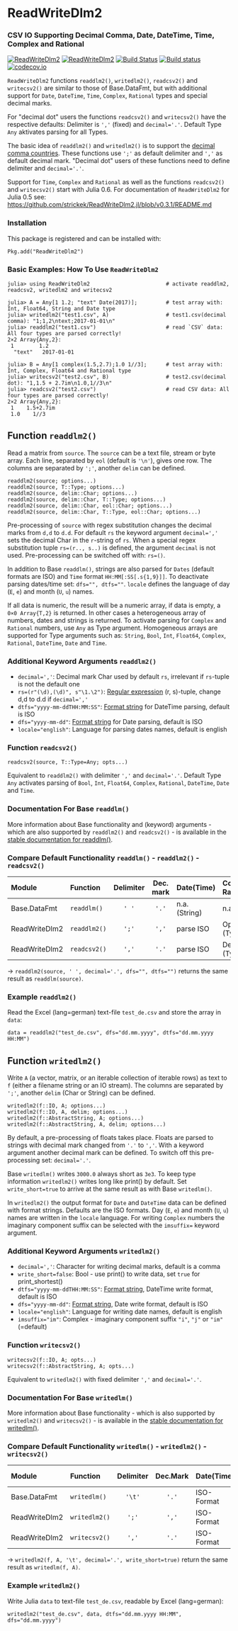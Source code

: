 # ReadWriteDlm2 
### CSV IO Supporting Decimal Comma, Date, DateTime, Time, Complex and Rational
[![ReadWriteDlm2](http://pkg.julialang.org/badges/ReadWriteDlm2_0.5.svg)](http://pkg.julialang.org/?pkg=ReadWriteDlm2) [![ReadWriteDlm2](http://pkg.julialang.org/badges/ReadWriteDlm2_0.6.svg)](http://pkg.julialang.org/?pkg=ReadWriteDlm2) [![Build Status](https://travis-ci.org/strickek/ReadWriteDlm2.jl.svg?branch=master)](https://travis-ci.org/strickek/ReadWriteDlm2.jl)   [![Build status](https://ci.appveyor.com/api/projects/status/ojv8nnuw63kh9yba/branch/master?svg=true)](https://ci.appveyor.com/project/strickek/readwritedlm2-jl/branch/master)  [![codecov.io](http://codecov.io/github/strickek/ReadWriteDlm2.jl/coverage.svg?branch=master)](http://codecov.io/github/strickek/ReadWriteDlm2.jl?branch=master)

`ReadWriteDlm2` functions `readdlm2()`, `writedlm2()`, `readcsv2()` and `writecsv2()` are similar to those of Base.DataFmt, but with additional support for `Date`, `DateTime`, `Time`, `Complex`, `Rational` types and special decimal marks. 

For "decimal dot" users the functions `readcsv2()` and `writecsv2()` have the respective defaults: Delimiter is `','` (fixed) and `decimal='.'`. Default Type `Any` aktivates parsing for all Types.

The basic idea of `readdlm2()` and `writedlm2()` is to support the [decimal comma countries](https://commons.wikimedia.org/wiki/File:DecimalSeparator.svg#file). These functions use 
`';'` as default delimiter and `','` as default decimal mark. "Decimal dot" users of these functions need to define 
delimiter and `decimal='.'`. 

Support for `Time`, `Complex` and `Rational` as well as the functions `readcsv2()` and `writecsv2()` start with Julia 0.6.
For documentation of `ReadWriteDlm2` for Julia 0.5 see: https://github.com/strickek/ReadWriteDlm2.jl/blob/v0.3.1/README.md

### Installation
This package is registered and can be installed with:
```
Pkg.add("ReadWriteDlm2")
```

### Basic Examples: How To Use `ReadWriteDlm2`
```
julia> using ReadWriteDlm2                        # activate readdlm2, readcsv2, writedlm2 and writecsv2

julia> A = Any[1 1.2; "text" Date(2017)];         # test array with: Int, Float64, String and Date type
julia> writedlm2("test1.csv", A)                  # test1.csv(decimal comma): "1;1,2\ntext;2017-01-01\n"
julia> readdlm2("test1.csv")                      # read `CSV` data: All four types are parsed correctly!
2×2 Array{Any,2}:
 1        1.2
  "text"   2017-01-01
  
julia> B = Any[1 complex(1.5,2.7);1.0 1//3];      # test array with: Int, Complex, Float64 and Rational type
julia> writecsv2("test2.csv", B)                  # test2.csv(decimal dot): "1,1.5 + 2.7im\n1.0,1//3\n"
julia> readcsv2("test2.csv")                      # read CSV data: All four types are parsed correctly!
2×2 Array{Any,2}:
 1    1.5+2.7im
 1.0    1//3 
```

## Function `readdlm2()`
Read a matrix from `source`. The `source` can be a text file, stream or byte array. Each line, separated
by `eol` (default is `'\n'`), gives one row. The columns are separated by `';'`, another `delim` can be defined. 

    readdlm2(source; options...)
    readdlm2(source, T::Type; options...)
    readdlm2(source, delim::Char; options...)
    readdlm2(source, delim::Char, T::Type; options...)
    readdlm2(source, delim::Char, eol::Char; options...)
    readdlm2(source, delim::Char, T::Type, eol::Char; options...)

Pre-processing of `source` with regex substitution changes the decimal marks from `d,d` to `d.d`.
For default `rs` the keyword argument `decimal=','` sets the decimal Char in the `r`-string of `rs`.
When a special regex substitution tuple `rs=(r.., s..)` is defined, the argument `decimal` is not used.
Pre-processing can be switched off with: `rs=()`.

In addition to Base `readdlm()`, strings are also parsed for `Dates` (default formats are ISO) and
`Time` format `HH:MM[:SS[.s{1,9}]]`. To deactivate parsing dates/time set: `dfs="", dtfs=""`.
`locale` defines the language of day (`E`, `e`) and month (`U`, `u`) names.

If all data is numeric, the result will be a numeric array, if data is empty, a `0×0 Array{T,2}` is returned. In other cases
a heterogeneous array of numbers, dates and strings is returned. To activate parsing for `Complex` and 
`Rational` numbers, use `Any` as Type argument. Homogeneous arrays are supported for Type arguments such as:
`String`, `Bool`, `Int`, `Float64`, `Complex`, `Rational`, `DateTime`, `Date` and `Time`.

### Additional Keyword Arguments `readdlm2()`
* `decimal=','`: Decimal mark Char used by default `rs`, irrelevant if `rs`-tuple is not the default one
* `rs=(r"(\d),(\d)", s"\1.\2")`: [Regular expression](https://docs.julialang.org/en/stable/manual/strings/#Regular-Expressions-1) (r, s)-tuple, change d,d to d.d if `decimal=','`
* `dtfs="yyyy-mm-ddTHH:MM:SS"`: [Format string](https://docs.julialang.org/en/stable/stdlib/dates/#Base.Dates.DateFormat) for DateTime parsing, default is ISO
* `dfs="yyyy-mm-dd"`: [Format string](https://docs.julialang.org/en/stable/stdlib/dates/#Base.Dates.DateFormat) for Date parsing, default is ISO
* `locale="english"`: Language for parsing dates names, default is english

### Function `readcsv2()`

    readcsv2(source, T::Type=Any; opts...)

Equivalent to `readdlm2()` with delimiter `','` and `decimal='.'`. Default Type `Any` activates parsing
of `Bool`, `Int`, `Float64`, `Complex`, `Rational`, `DateTime`, `Date` and `Time`.

### Documentation For Base `readdlm()`
More information about Base functionality and (keyword) arguments - which are also 
supported by `readdlm2()` and `readcsv2()` - is available in the 
[stable documentation for readdlm()](https://docs.julialang.org/en/stable/stdlib/io-network/#Base.DataFmt.readdlm-Tuple{Any,Char,Type,Char}). 

### Compare Default Functionality `readdlm()` - `readdlm2()` - `readcsv2()`
| Module        | Function               | Delimiter  | Dec. mark | Date(Time)   | Complex, Rational |
|:------------- |:-----------------------|:----------:|:---------:|:-------------|:------------------|
| Base.DataFmt  | `readdlm()`            | `' '`      | `'.'`     | n.a. (String)| n.a. (String)     |
| ReadWriteDlm2 | `readdlm2()`           | `';'`      | `','`     | parse ISO    | Optional (Type)   |
| ReadWriteDlm2 | `readcsv2()`           | `','`      | `'.'`     | parse ISO    | Default (Type=Any)|

-> `readdlm2(source, ' ', decimal='.', dfs="", dtfs="")` returns the same result as `readdlm(source)`.

### Example `readdlm2()`
Read the Excel (lang=german) text-file `test_de.csv` and store the array in `data`:
```
data = readdlm2("test_de.csv", dfs="dd.mm.yyyy", dtfs="dd.mm.yyyy HH:MM")
```



## Function `writedlm2()`
Write `A` (a vector, matrix, or an iterable collection of iterable rows) as text to `f` 
(either a filename string or an IO stream). The columns are separated by `';'`,
another `delim` (Char or String) can be defined.

    writedlm2(f::IO, A; options...)
    writedlm2(f::IO, A, delim; options...)
    writedlm2(f::AbstractString, A; options...)
    writedlm2(f::AbstractString, A, delim; options...)

By default, a pre-processing of floats takes place. Floats are parsed to strings
with decimal mark changed from `'.'` to `','`. With a keyword argument
another decimal mark can be defined. To switch off this pre-processing set: `decimal='.'`.

Base `writedlm()` writes `3000.0` always short as `3e3`. To keep type information
`writedlm2()` writes long like print() by default. Set `write_short=true` to arrive at
the same result as with Base `writedlm()`.

In `writedlm2()` the output format for `Date` and `DateTime` data can be defined with format strings.
Defaults are the ISO formats. Day (`E`, `e`) and month (`U`, `u`) names are written in
the `locale` language. For writing `Complex` numbers the imaginary component suffix can be selected with the
`imsuffix=` keyword argument.

### Additional Keyword Arguments `writedlm2()`
* `decimal=','`: Character for writing decimal marks, default is a comma
* `write_short=false`: Bool - use print() to write data, set `true` for print_shortest()
* `dtfs="yyyy-mm-ddTHH:MM:SS"`: [Format string](https://docs.julialang.org/en/stable/stdlib/dates/#Base.Dates.DateFormat),  DateTime write format, default is ISO
* `dfs="yyyy-mm-dd"`: [Format string](https://docs.julialang.org/en/stable/stdlib/dates/#Base.Dates.DateFormat), Date write format, default is ISO
* `locale="english"`: Language for writing date names, default is english
* `imsuffix="im"`: Complex - imaginary component suffix `"i"`, `"j"` or `"im"`(=default)

### Function `writecsv2()`

    writecsv2(f::IO, A; opts...)
    writecsv2(f::AbstractString, A; opts...)
    
Equivalent to `writedlm2()` with fixed delimiter `','` and `decimal='.'`. 

### Documentation For Base `writedlm()`
More information about Base functionality - which is also 
supported by `writedlm2()` and `writecsv2()` - is available in the 
[stable documentation for writedlm()](https://docs.julialang.org/en/stable/stdlib/io-network/#Base.DataFmt.writedlm).

### Compare Default Functionality `writedlm()` - `writedlm2()` - `writecsv2()`
| Module        | Function           | Delimiter | Dec.Mark | Date(Time) | Write Numbers    |
|:------------- |:------------------ |:---------:|:--------:|:---------- |:-----------------|
| Base.DataFmt  | `writedlm()`       | `'\t'`    | `'.'`    | ISO-Format | print_shortest() |
| ReadWriteDlm2 | `writedlm2()`      | `';'`     | `','`    | ISO-Format | like print()     |
| ReadWriteDlm2 | `writecsv2()`      | `','`     | `'.'`    | ISO-Format | like print()     |

-> `writedlm2(f, A, '\t', decimal='.', write_short=true)`  return the same result as  `writedlm(f, A)`.

### Example `writedlm2()`
Write Julia `data` to text-file `test_de.csv`, readable by Excel (lang=german):
```
writedlm2("test_de.csv", data, dtfs="dd.mm.yyyy HH:MM", dfs="dd.mm.yyyy")
```
